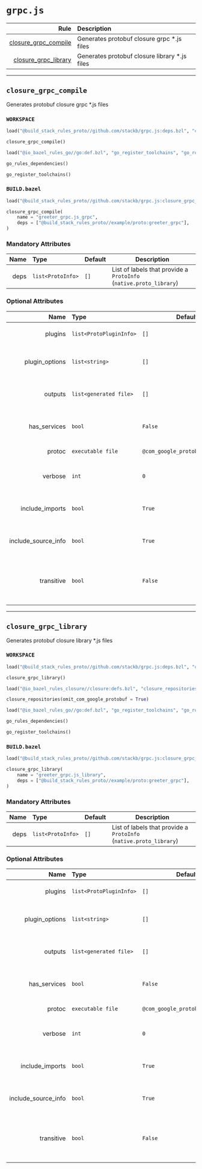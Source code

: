 # `grpc.js`

| Rule | Description |
| ---: | :--- |
| [closure_grpc_compile](#closure_grpc_compile) | Generates protobuf closure grpc *.js files |
| [closure_grpc_library](#closure_grpc_library) | Generates protobuf closure library *.js files |

---

## `closure_grpc_compile`

Generates protobuf closure grpc *.js files

### `WORKSPACE`

```python
load("@build_stack_rules_proto//github.com/stackb/grpc.js:deps.bzl", "closure_grpc_compile")

closure_grpc_compile()

load("@io_bazel_rules_go//go:def.bzl", "go_register_toolchains", "go_rules_dependencies")

go_rules_dependencies()

go_register_toolchains()
```

### `BUILD.bazel`

```python
load("@build_stack_rules_proto//github.com/stackb/grpc.js:closure_grpc_compile.bzl", "closure_grpc_compile")

closure_grpc_compile(
    name = "greeter_grpc.js_grpc",
    deps = ["@build_stack_rules_proto//example/proto:greeter_grpc"],
)
```

### Mandatory Attributes

| Name | Type | Default | Description |
| ---: | :--- | ------- | ----------- |
| deps   | `list<ProtoInfo>` | `[]`    | List of labels that provide a `ProtoInfo` (`native.proto_library`)          |

### Optional Attributes

| Name | Type | Default | Description |
| ---: | :--- | ------- | ----------- |
| plugins   | `list<ProtoPluginInfo>` | `[]`    | List of labels that provide a `ProtoPluginInfo`          |
| plugin_options   | `list<string>` | `[]`    | List of additional 'global' plugin options (applies to all plugins)          |
| outputs   | `list<generated file>` | `[]`    | List of additional expected generated file outputs          |
| has_services   | `bool` | `False`    | If the proto files(s) have a service rpc, generate grpc outputs          |
| protoc   | `executable file` | `@com_google_protobuf//:protoc`    | The protocol compiler tool          |
| verbose   | `int` | `0`    | 1: *show command*, 2: *show sandbox after*, 3: *show sandbox before*          |
| include_imports   | `bool` | `True`    | Pass the --include_imports argument to the protoc_plugin          |
| include_source_info   | `bool` | `True`    | Pass the --include_source_info argument to the protoc_plugin          |
| transitive   | `bool` | `False`    | Generated outputs for *.proto directly named in `deps` AND all transitive proto_library dependencies          |

---

## `closure_grpc_library`

Generates protobuf closure library *.js files

### `WORKSPACE`

```python
load("@build_stack_rules_proto//github.com/stackb/grpc.js:deps.bzl", "closure_grpc_library")

closure_grpc_library()

load("@io_bazel_rules_closure//closure:defs.bzl", "closure_repositories")

closure_repositories(omit_com_google_protobuf = True)

load("@io_bazel_rules_go//go:def.bzl", "go_register_toolchains", "go_rules_dependencies")

go_rules_dependencies()

go_register_toolchains()
```

### `BUILD.bazel`

```python
load("@build_stack_rules_proto//github.com/stackb/grpc.js:closure_grpc_library.bzl", "closure_grpc_library")

closure_grpc_library(
    name = "greeter_grpc.js_library",
    deps = ["@build_stack_rules_proto//example/proto:greeter_grpc"],
)
```

### Mandatory Attributes

| Name | Type | Default | Description |
| ---: | :--- | ------- | ----------- |
| deps   | `list<ProtoInfo>` | `[]`    | List of labels that provide a `ProtoInfo` (`native.proto_library`)          |

### Optional Attributes

| Name | Type | Default | Description |
| ---: | :--- | ------- | ----------- |
| plugins   | `list<ProtoPluginInfo>` | `[]`    | List of labels that provide a `ProtoPluginInfo`          |
| plugin_options   | `list<string>` | `[]`    | List of additional 'global' plugin options (applies to all plugins)          |
| outputs   | `list<generated file>` | `[]`    | List of additional expected generated file outputs          |
| has_services   | `bool` | `False`    | If the proto files(s) have a service rpc, generate grpc outputs          |
| protoc   | `executable file` | `@com_google_protobuf//:protoc`    | The protocol compiler tool          |
| verbose   | `int` | `0`    | 1: *show command*, 2: *show sandbox after*, 3: *show sandbox before*          |
| include_imports   | `bool` | `True`    | Pass the --include_imports argument to the protoc_plugin          |
| include_source_info   | `bool` | `True`    | Pass the --include_source_info argument to the protoc_plugin          |
| transitive   | `bool` | `False`    | Generated outputs for *.proto directly named in `deps` AND all transitive proto_library dependencies          |

